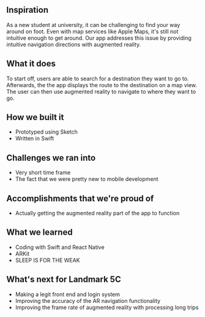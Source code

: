 ## Inspiration
As a new student at university, it can be challenging to find your way around on foot. Even with map services like Apple Maps, it's still not intuitive enough to get around. Our app addresses this issue by providing intuitive navigation directions with augmented reality.

## What it does
To start off, users are able to search for a destination they want to go to. Afterwards, the the app displays the route to the destination on a map view. The user can then use augmented reality to navigate to where they want to go. 

## How we built it
* Prototyped using Sketch
* Written in Swift

## Challenges we ran into
* Very short time frame
* The fact that we were pretty new to mobile development

## Accomplishments that we're proud of
* Actually getting the augmented reality part of the app to function

## What we learned
* Coding with Swift and React Native
* ARKit 
* SLEEP IS FOR THE WEAK

## What's next for Landmark 5C
* Making a legit front end and login system
* Improving the accuracy of the AR navigation functionality
* Improving the frame rate of augmented reality with processing long trips
